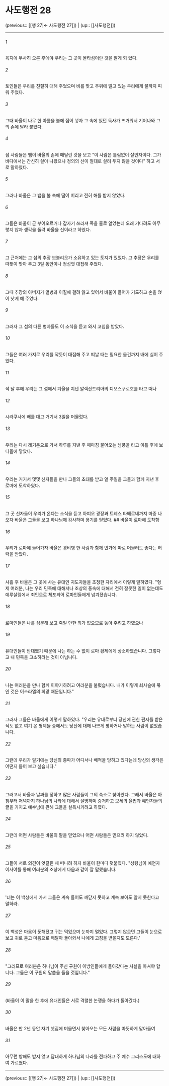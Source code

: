 # 사도행전 28

(previous:: [[행 27|← 사도행전 27]]) | (up:: [[사도행전]])

***




###### 1 

육지에 무사히 오른 후에야 우리는 그 곳이 몰타섬이란 것을 알게 되 었다. 



###### 2 

토인들은 우리를 친절히 대해 주었으며 비를 맞고 추위에 떨고 있는 우리에게 불까지 피워 주었다. 



###### 3 

그때 바울이 나무 한 아름을 불에 집어 넣자 그 속에 있던 독사가 뜨거워서 기어나와 그의 손에 달라 붙었다. 



###### 4 

섬 사람들은 뱀이 바울의 손에 매달린 것을 보고 "이 사람은 틀림없이 살인자이다. 그가 바다에서는 간신히 살아 나왔으나 정의의 신이 절대로 살려 두지 않을 것이다" 하고 서로 말하였다. 



###### 5 

그러나 바울은 그 뱀을 불 속에 떨어 버리고 전혀 해를 받지 않았다. 



###### 6 

그들은 바울이 곧 부어오르거나 갑자기 쓰러져 죽을 줄로 알았는데 오래 기다려도 아무렇지 않자 생각을 돌려 바울을 신이라고 하였다. 



###### 7 

그 근처에는 그 섬의 추장 보블리오가 소유하고 있는 토지가 있었다. 그 추장은 우리를 따뜻이 맞아 주고 3일 동안이나 정성껏 대접해 주었다. 



###### 8 

그때 추장의 아버지가 열병과 이질에 걸려 앓고 있어서 바울이 들어가 기도하고 손을 얹어 낫게 해 주었다. 



###### 9 

그러자 그 섬의 다른 병자들도 이 소식을 듣고 와서 고침을 받았다. 



###### 10 

그들은 여러 가지로 우리를 깍듯이 대접해 주고 떠날 때는 필요한 물건까지 배에 실어 주었다. 



###### 11 

석 달 후에 우리는 그 섬에서 겨울을 지낸 알렉산드리아의 디오스구로호를 타고 떠나 



###### 12 

시라쿠사에 배를 대고 거기서 3일을 머물렀다. 



###### 13 

우리는 다시 레기온으로 가서 하루를 지낸 후 때마침 불어오는 남풍을 타고 이틀 후에 보디올에 닿았다. 



###### 14 

우리는 거기서 몇몇 신자들을 만나 그들의 초대를 받고 일 주일을 그들과 함께 지낸 후 로마에 도착하였다. 



###### 15 

그 곳 신자들이 우리가 온다는 소식을 듣고 아피오 광장과 트레스 타베르네까지 마중 나오자 바울은 그들을 보고 하나님께 감사하며 용기를 얻었다. ## 바울이 로마에 도착함 



###### 16 

우리가 로마에 들어가자 바울은 경비병 한 사람과 함께 민가에 따로 머물러도 좋다는 허락을 받았다. 



###### 17 

사흘 후 바울은 그 곳에 사는 유대인 지도자들을 초청한 자리에서 이렇게 말하였다. "형제 여러분, 나는 우리 민족에 대해서나 조상의 풍속에 대해서 전혀 잘못한 일이 없는데도 예루살렘에서 죄인으로 체포되어 로마인들에게 넘겨졌습니다. 



###### 18 

로마인들은 나를 심문해 보고 죽일 만한 죄가 없으므로 놓아 주려고 하였으나 



###### 19 

유대인들이 반대했기 때문에 나는 하는 수 없이 로마 황제에게 상소하였습니다. 그렇다고 내 민족을 고소하려는 것이 아닙니다. 



###### 20 

나는 여러분을 만나 함께 이야기하려고 여러분을 불렀습니다. 내가 이렇게 쇠사슬에 묶인 것은 이스라엘의 희망 때문입니다." 



###### 21 

그러자 그들은 바울에게 이렇게 말하였다. "우리는 유대로부터 당신에 관한 편지를 받은 적도 없고 여기 온 형제들 중에서도 당신에 대해 나쁘게 평하거나 말하는 사람이 없었습니다. 



###### 22 

그런데 우리가 알기에는 당신의 종파가 어디서나 배척을 당하고 있다는데 당신의 생각은 어떤지 들어 보고 싶습니다." 



###### 23 

그러고서 바울과 날짜를 정하고 많은 사람들이 그의 숙소로 찾아왔다. 그래서 바울은 아침부터 저녁까지 하나님의 나라에 대해서 설명하며 증거하고 모세의 율법과 예언자들의 글을 가지고 예수님에 관해 그들을 설득시키려고 하였다. 



###### 24 

그런데 어떤 사람들은 바울의 말을 믿었으나 어떤 사람들은 믿으려 하지 않았다. 



###### 25 

그들이 서로 의견이 엇갈린 채 떠나려 하자 바울이 한마디 덧붙였다. "성령님이 예언자 이사야를 통해 여러분의 조상에게 다음과 같이 잘 말했습니다. 



###### 26 

'너는 이 백성에게 가서 그들은 계속 들어도 깨닫지 못하고 계속 보아도 알지 못한다고 말하라. 



###### 27 

이 백성은 마음이 둔해졌고 귀는 먹었으며 눈까지 멀었다. 그렇지 않으면 그들이 눈으로 보고 귀로 듣고 마음으로 깨달아 돌아와서 나에게 고침을 받을지도 모른다.' 



###### 28 

"그러므로 여러분은 하나님이 주신 구원이 이방인들에게 돌아갔다는 사실을 아셔야 합니다. 그들은 이 구원의 말씀을 들을 것입니다." 



###### 29 

(바울이 이 말을 한 후에 유대인들은 서로 격렬한 논쟁을 하다가 돌아갔다.) 



###### 30 

바울은 만 2년 동안 자기 셋집에 머물면서 찾아오는 모든 사람을 따뜻하게 맞아들여 



###### 31 

아무런 방해도 받지 않고 담대하게 하나님의 나라를 전파하고 주 예수 그리스도에 대하여 가르쳤다.

***

(previous:: [[행 27|← 사도행전 27]]) | (up:: [[사도행전]])
